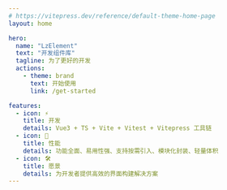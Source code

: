```yaml
---
# https://vitepress.dev/reference/default-theme-home-page
layout: home

hero:
  name: "LzElement"
  text: "开发组件库"
  tagline: 为了更好的开发
  actions:
    - theme: brand
      text: 开始使用
      link: /get-started

features:
  - icon: ⚡
    title: 开发
    details: Vue3 + TS + Vite + Vitest + Vitepress 工具链
  - icon: 🖖
    title: 性能
    details: 功能全面、易用性强、支持按需引入、模块化封装、轻量体积
  - icon: 🛠️
    title: 愿景
    details: 为开发者提供高效的界面构建解决方案
---
```


